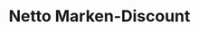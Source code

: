 ---
title: "Netto Marken-Discount"
url: /bretzfeld/netto-marken-discount-am-zollstock/
shop: Supermarkt
---